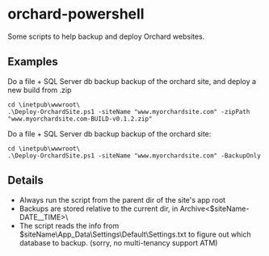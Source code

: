 orchard-powershell
==================

Some scripts to help backup and deploy Orchard websites.

Examples
--------
Do a file + SQL Server db backup backup of the orchard site, and deploy a new build from .zip

    cd \inetpub\wwwroot\
    .\Deploy-OrchardSite.ps1 -siteName "www.myorchardsite.com" -zipPath "www.myorchardsite.com-BUILD-v0.1.2.zip"

Do a file + SQL Server db backup backup of the orchard site: 

    cd \inetpub\wwwroot\
    .\Deploy-OrchardSite.ps1 -siteName "www.myorchardsite.com" -BackupOnly


Details
--------
 - Always run the script from the parent dir of the site's app root
 - Backups are stored relative to the current dir, in Archive\<$siteName-DATE__TIME>\ 
 - The script reads the info from $siteName\App_Data\Settings\Default\Settings.txt to figure out which database to backup. (sorry, no multi-tenancy support ATM)

